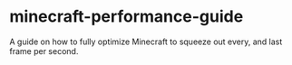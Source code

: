 # minecraft-performance-guide
A guide on how to fully optimize Minecraft to squeeze out every, and last frame per second.
